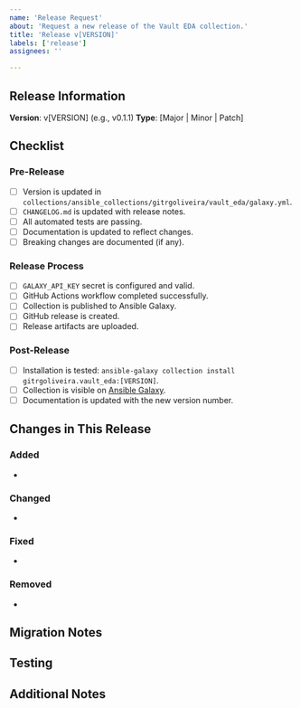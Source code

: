 ```yaml
---
name: 'Release Request'
about: 'Request a new release of the Vault EDA collection.'
title: 'Release v[VERSION]'
labels: ['release']
assignees: ''

---
```


## Release Information

**Version**: v[VERSION] (e.g., v0.1.1)
**Type**: [Major | Minor | Patch]

## Checklist

### Pre-Release
- [ ] Version is updated in `collections/ansible_collections/gitrgoliveira/vault_eda/galaxy.yml`.
- [ ] `CHANGELOG.md` is updated with release notes.
- [ ] All automated tests are passing.
- [ ] Documentation is updated to reflect changes.
- [ ] Breaking changes are documented (if any).

### Release Process
- [ ] `GALAXY_API_KEY` secret is configured and valid.
- [ ] GitHub Actions workflow completed successfully.
- [ ] Collection is published to Ansible Galaxy.
- [ ] GitHub release is created.
- [ ] Release artifacts are uploaded.

### Post-Release
- [ ] Installation is tested: `ansible-galaxy collection install gitrgoliveira.vault_eda:[VERSION]`.
- [ ] Collection is visible on [Ansible Galaxy](https://galaxy.ansible.com/gitrgoliveira/vault).
- [ ] Documentation is updated with the new version number.

## Changes in This Release

### Added
-

### Changed
-

### Fixed
-

### Removed
-

## Migration Notes

<!-- Provide instructions for users upgrading from previous versions. -->

## Testing

<!-- Describe the testing performed for this release. -->

## Additional Notes

<!-- Include any other relevant information about this release. -->